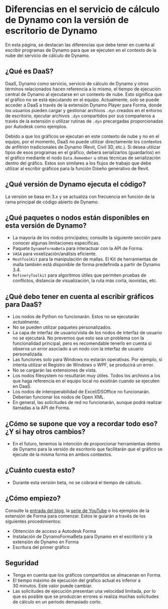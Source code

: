 # Diferencias en el servicio de cálculo de Dynamo con la versión de escritorio de Dynamo

En esta página, se destacan las diferencias que debe tener en cuenta al escribir programas de Dynamo para que se ejecuten en el contexto de la nube del servicio de cálculo de Dynamo.

## ¿Qué es DaaS?

DaaS, Dynamo como servicio, servicio de cálculo de Dynamo y otros términos relacionados hacen referencia a lo mismo, el tiempo de ejecución central de Dynamo al ejecutarse en un contexto de nube. Esto significa que el gráfico no se está ejecutando en el equipo. Actualmente, solo se puede acceder a DaaS a través de la extensión Dynamo Player para Forma, donde los usuarios pueden cargar y gestionar archivos `.dyn` creados en el entorno de escritorio, ejecutar archivos `.dyn` compartidos por sus compañeros a través de la extensión o utilizar rutinas de `.dyn` precargadas proporcionadas por Autodesk como ejemplos.

Debido a que los gráficos se ejecutan en este contexto de nube y no en el equipo, por el momento, DaaS no puede utilizar directamente los contextos de anfitrión tradicionales de Dynamo (Revit, Civil 3D, etc.). Si desea utilizar tipos de esos programas en el gráfico, deberá serializarlos (guardarlos) en el gráfico mediante el nodo `Data.Remember` u otras técnicas de serialización dentro del gráfico. Estos son similares a los flujos de trabajo que debe utilizar al escribir gráficos para la función Diseño generativo de Revit.

## ¿Qué versión de Dynamo ejecuta el código?

La versión se basa en 3.x y se actualiza con frecuencia en función de la rama principal de código abierto de Dynamo.

## ¿Qué paquetes o nodos están disponibles en esta versión de Dynamo?

* La mayoría de los nodos principales; consulte la siguiente sección para conocer algunas limitaciones específicas.
* Paquete `DynamoFormaBeta` para interactuar con la API de Forma.
* `VASA` para voxelización/análisis eficiente.
* `MeshToolKit` para la manipulación de mallas. El Kit de herramientas de malla también está disponible de forma predefinida a partir de Dynamo 3.4.
* `RefineryToolkit` para algoritmos útiles que permiten pruebas de conflictos, distancia de visualización, la ruta más corta, isovistas, etc.

## ¿Qué debo tener en cuenta al escribir gráficos para DaaS?

* Los nodos de Python no funcionarán. Estos no se ejecutarán _actualmente_.
* No se pueden utilizar paquetes personalizados.
* La capa de interfaz de usuario/vista de los nodos de interfaz de usuario no se ejecutará. No prevemos que esto sea un problema con la funcionalidad principal, pero es recomendable tenerlo en cuenta si observa un error asociado a un nodo con la interfaz de usuario personalizada.
* Las funciones solo para Windows no estarán operativas. Por ejemplo, si intenta utilizar el Registro de Windows o WPF, se producirá un error.
* No se cargarán las extensiones de vista.
* Los nodos filesystem no resultarán muy útiles. Todos los archivos a los que haga referencia en el equipo local no existirán cuando se ejecuten en DaaS.
* Los nodos de interoperabilidad de Excel/DSOffice no funcionarán. Deberían funcionar los nodos de Open XML.
* En general, las solicitudes de red no funcionarán, aunque podrá realizar llamadas a la API de Forma.

## ¿Cómo se supone que voy a recordar todo eso? ¿Y si hay otros cambios?

* En el futuro, tenemos la intención de proporcionar herramientas dentro de Dynamo para la versión de escritorio que facilitarán que el gráfico se ejecute de la misma forma en ambos contextos.

## ¿Cuánto cuesta esto?

* Durante esta versión beta, no se cobrará el tiempo de cálculo.

## ¿Cómo empiezo?

Consulte la [entrada del blog](https://dynamobim.org/dynamo-as-a-service-powers-up-dynamo-player-in-forma/), la [serie de YouTube](https://www.youtube.com/playlist?list=PLY-ggSrSwbZqlbQG1i45bpT8clCJp08wD) o los ejemplos de la extensión de Forma para comenzar. Estos le guiarán a través de los siguientes procedimientos:

* Obtención de acceso a Autodesk Forma
* Instalación de DynamoFormaBeta para Dynamo en el escritorio y la extensión de Dynamo en Forma
* Escritura del primer gráfico

## Seguridad

* Tenga en cuenta que los gráficos compartidos se almacenan en Forma.
* El tiempo máximo de ejecución del gráfico actual es inferior a 30 minutos. Este valor puede cambiar.
* Las solicitudes de ejecución presentan una velocidad limitada, por lo que es posible que se produzcan errores si realiza muchas solicitudes de cálculo en un periodo demasiado corto.
